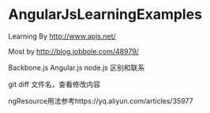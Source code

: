 # AngularJsLearningExamples
Learning By http://www.apjs.net/

Most by http://blog.jobbole.com/48979/

Backbone.js
Angular.js
node.js
区别和联系

git diff 文件名，查看修改内容

ngResource用法参考https://yq.aliyun.com/articles/35977
